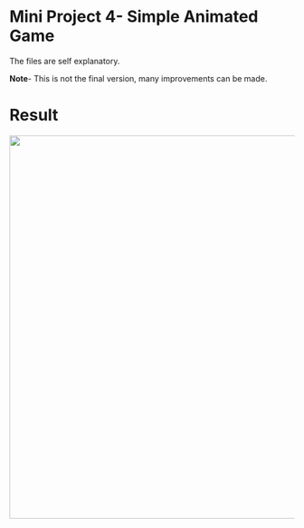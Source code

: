 # Mini Project 4- Simple Animated Game

The files are self explanatory.

**Note**-
This is not the final version, many improvements can be made.

# Result

<img width=677 src="https://github.com/VatsalNanda/Web-Development-Minor-Projects/blob/main/simple%20animated%20game/gamescreen.png">

